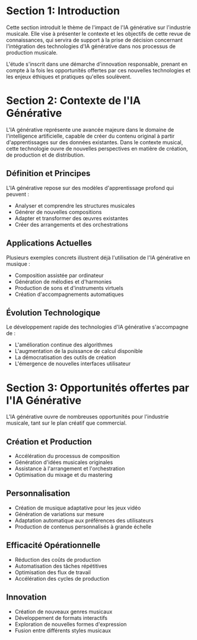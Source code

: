 # Section 1: Introduction
Cette section introduit le thème de l'impact de l'IA générative sur l'industrie musicale. Elle vise à présenter le contexte et les objectifs de cette revue de connaissances, qui servira de support à la prise de décision concernant l'intégration des technologies d'IA générative dans nos processus de production musicale.

L'étude s'inscrit dans une démarche d'innovation responsable, prenant en compte à la fois les opportunités offertes par ces nouvelles technologies et les enjeux éthiques et pratiques qu'elles soulèvent.

# Section 2: Contexte de l'IA Générative

L'IA générative représente une avancée majeure dans le domaine de l'intelligence artificielle, capable de créer du contenu original à partir d'apprentissages sur des données existantes. Dans le contexte musical, cette technologie ouvre de nouvelles perspectives en matière de création, de production et de distribution.

## Définition et Principes
L'IA générative repose sur des modèles d'apprentissage profond qui peuvent :
- Analyser et comprendre les structures musicales
- Générer de nouvelles compositions
- Adapter et transformer des œuvres existantes
- Créer des arrangements et des orchestrations

## Applications Actuelles
Plusieurs exemples concrets illustrent déjà l'utilisation de l'IA générative en musique :
- Composition assistée par ordinateur
- Génération de mélodies et d'harmonies
- Production de sons et d'instruments virtuels
- Création d'accompagnements automatiques

## Évolution Technologique
Le développement rapide des technologies d'IA générative s'accompagne de :
- L'amélioration continue des algorithmes
- L'augmentation de la puissance de calcul disponible
- La démocratisation des outils de création
- L'émergence de nouvelles interfaces utilisateur

# Section 3: Opportunités offertes par l'IA Générative

L'IA générative ouvre de nombreuses opportunités pour l'industrie musicale, tant sur le plan créatif que commercial.

## Création et Production
- Accélération du processus de composition
- Génération d'idées musicales originales
- Assistance à l'arrangement et l'orchestration
- Optimisation du mixage et du mastering

## Personnalisation
- Création de musique adaptative pour les jeux vidéo
- Génération de variations sur mesure
- Adaptation automatique aux préférences des utilisateurs
- Production de contenus personnalisés à grande échelle

## Efficacité Opérationnelle
- Réduction des coûts de production
- Automatisation des tâches répétitives
- Optimisation des flux de travail
- Accélération des cycles de production

## Innovation
- Création de nouveaux genres musicaux
- Développement de formats interactifs
- Exploration de nouvelles formes d'expression
- Fusion entre différents styles musicaux

